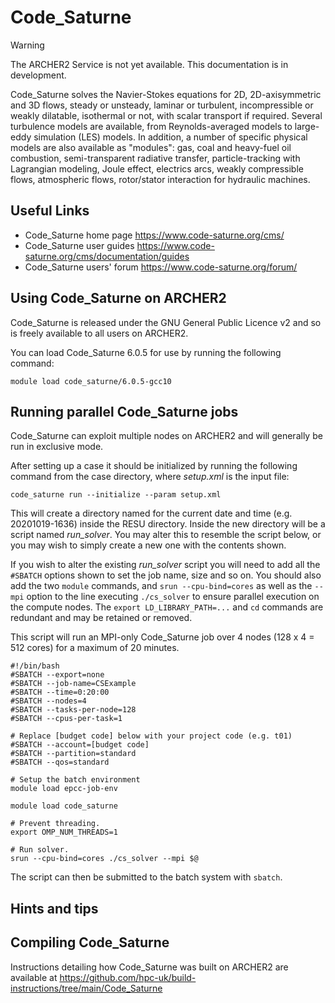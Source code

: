 # Code\_Saturne

<div class="warning">

<div class="admonition-title">

Warning

</div>

The ARCHER2 Service is not yet available. This documentation is in
development.

</div>

Code\_Saturne solves the Navier-Stokes equations for 2D, 2D-axisymmetric
and 3D flows, steady or unsteady, laminar or turbulent, incompressible
or weakly dilatable, isothermal or not, with scalar transport if
required. Several turbulence models are available, from
Reynolds-averaged models to large-eddy simulation (LES) models. In
addition, a number of specific physical models are also available as
"modules": gas, coal and heavy-fuel oil combustion, semi-transparent
radiative transfer, particle-tracking with Lagrangian modeling, Joule
effect, electrics arcs, weakly compressible flows, atmospheric flows,
rotor/stator interaction for hydraulic machines.

## Useful Links

  - Code\_Saturne home page <https://www.code-saturne.org/cms/>
  - Code\_Saturne user guides
    <https://www.code-saturne.org/cms/documentation/guides>
  - Code\_Saturne users' forum <https://www.code-saturne.org/forum/>

## Using Code\_Saturne on ARCHER2

Code\_Saturne is released under the GNU General Public Licence v2 and so
is freely available to all users on ARCHER2.

You can load Code\_Saturne 6.0.5 for use by running the following
command:

    module load code_saturne/6.0.5-gcc10

## Running parallel Code\_Saturne jobs

Code\_Saturne can exploit multiple nodes on ARCHER2 and will generally
be run in exclusive mode.

After setting up a case it should be initialized by running the
following command from the case directory, where *setup.xml* is the
input file:

    code_saturne run --initialize --param setup.xml

This will create a directory named for the current date and time (e.g.
20201019-1636) inside the RESU directory. Inside the new directory will
be a script named *run\_solver*. You may alter this to resemble the
script below, or you may wish to simply create a new one with the
contents shown.

If you wish to alter the existing *run\_solver* script you will need to
add all the `#SBATCH` options shown to set the job name, size and so on.
You should also add the two `module` commands, and `srun
--cpu-bind=cores` as well as the `--mpi` option to the line executing
`./cs_solver` to ensure parallel execution on the compute nodes. The
`export LD_LIBRARY_PATH=...` and `cd` commands are redundant and may be
retained or removed.

This script will run an MPI-only Code\_Saturne job over 4 nodes (128 x 4
= 512 cores) for a maximum of 20 minutes.

    #!/bin/bash
    #SBATCH --export=none
    #SBATCH --job-name=CSExample
    #SBATCH --time=0:20:00
    #SBATCH --nodes=4
    #SBATCH --tasks-per-node=128
    #SBATCH --cpus-per-task=1
    
    # Replace [budget code] below with your project code (e.g. t01)
    #SBATCH --account=[budget code]
    #SBATCH --partition=standard
    #SBATCH --qos=standard
    
    # Setup the batch environment
    module load epcc-job-env
    
    module load code_saturne
    
    # Prevent threading.
    export OMP_NUM_THREADS=1
    
    # Run solver.
    srun --cpu-bind=cores ./cs_solver --mpi $@

The script can then be submitted to the batch system with `sbatch`.

## Hints and tips

## Compiling Code\_Saturne

Instructions detailing how Code\_Saturne was built on ARCHER2 are
available at
<https://github.com/hpc-uk/build-instructions/tree/main/Code_Saturne>
